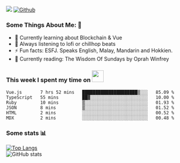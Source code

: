 ![](https://visitor-badge.laobi.icu/badge?page_id=seanho96.seanho96)
[![Github](https://img.shields.io/github/followers/seanho96?label=Follow&style=social)](https://github.com/seanho96)

### Some Things About Me: 👋
- 🌱 Currently learning about Blockchain & Vue
- :musical_note: Always listening to lofi or chillhop beats
- :zap: Fun facts: ESFJ. Speaks English, Malay, Mandarin and Hokkien.
- :book: Currently reading: The Wisdom Of Sundays by Oprah Winfrey

### This week I spent my time on <img src="https://media.giphy.com/media/SvQzkTQb3ZwKcj1QTO/giphy.gif" width="32">

<!--START_SECTION:waka-->

```text
Vue.js       7 hrs 52 mins   █████████████████████▒░░░   85.09 %
TypeScript   55 mins         ██▓░░░░░░░░░░░░░░░░░░░░░░   10.00 %
Ruby         10 mins         ▒░░░░░░░░░░░░░░░░░░░░░░░░   01.93 %
JSON         8 mins          ▒░░░░░░░░░░░░░░░░░░░░░░░░   01.52 %
HTML         2 mins          ░░░░░░░░░░░░░░░░░░░░░░░░░   00.52 %
MDX          2 mins          ░░░░░░░░░░░░░░░░░░░░░░░░░   00.48 %
```

<!--END_SECTION:waka-->

### Some stats 📊

[![Top Langs](https://github-readme-stats.vercel.app/api/top-langs/?username=seanho96&layout=compact&theme=graywhite)](https://github.com/anuraghazra/github-readme-stats)
<br/>
![GitHub stats](https://github-readme-stats.vercel.app/api?username=seanho96&show_icons=true&theme=graywhite)

